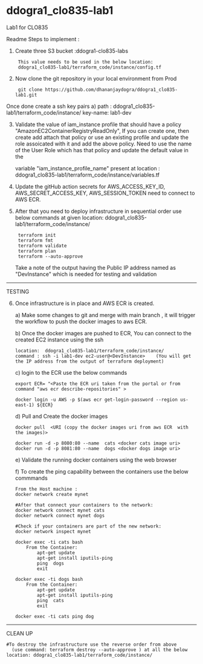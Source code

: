 # ddogra1_clo835-lab1
Lab1 for CLO835
	
		
Readme  Steps  to implement :
	
1) Create three S3 bucket :ddogra1-clo835-labs 
	   	
		This value needs to be used in the below location:
	   	ddogra1_clo835-lab1/terraform_code/instance/config.tf
			

2) Now clone the git  repository in your local environment from Prod
	
		git clone https://github.com/dhananjaydogra/ddogra1_clo835-lab1.git
	
  Once done create a ssh key pairs 
	a) path : ddogra1_clo835-lab1/terraform_code/instance/     key-name: lab1-dev
		  
3) Validate the value of iam_instance profile that should have a policy "AmazonEC2ContainerRegistryReadOnly",
   If you can create one, then create add attach that policy or use an existing profile and update the role assoicated with it and add the above policy.
   Need to use the name of the User Role which has that policy and update the default value in the 
    	
	variable "iam_instance_profile_name" 
	present at location : ddogra1_clo835-lab1/terraform_code/instance/variables.tf
 
4) Update the gitHub action secrets for AWS_ACCESS_KEY_ID, AWS_SECRET_ACCESS_KEY, AWS_SESSION_TOKEN need to connect to AWS ECR.
   
	
5) After that you need to deploy infrastructure in sequential order
   	use below commands at given location: ddogra1_clo835-lab1/terraform_code/instance/
		
		terraform init
		terraform fmt
		terraform validate
		terraform plan
		terraform --auto-approve

    Take a note of the output having the  Public IP address named as "DevInstance" which is needed for testing and validation
	   
-----------------------------------------------------------------------------------------------------------------------------------------------------------------------

TESTING

6)  Once infrastructure is in place and AWS ECR is created.

	a) Make some changes to git and merge with main branch , it will trigger the workflow to push the docker images to aws ECR.

	b) Once the docker images are pushed to ECR,  You can connect to the created EC2 instance using the ssh
		
		location:  ddogra1_clo835-lab1/terraform_code/instance/
		command : ssh -i lab1-dev ec2-user@<DevInstance>    (You will get the IP address from the output of terraform deployment)

	c) login to the ECR use the below commands 

		export ECR= "<Paste the ECR uri taken from the portal or from command "aws ecr describe-repositories" >
		
		docker login -u AWS -p $(aws ecr get-login-password --region us-east-1) ${ECR}
   
	d)  Pull and Create the docker images 

		docker pull  <URI (copy the docker images uri from aws ECR  with the images)>
		
		docker run -d -p 8080:80 --name  cats <docker cats image uri>
		docker run -d -p 8081:80 --name  dogs <docker dogs image uri>

	e) Validate the running docker containers using the web browser 
   
   
	f) To create the ping capability between the containers use the below commmands

		From the Host machine : 
		docker network create mynet

		#After that connect your containers to the network:
		docker network connect mynet cats
		docker network connect mynet dogs

		#Check if your containers are part of the new network:
		docker network inspect mynet

		docker exec -ti cats bash
			From the Container: 
				apt-get update
				apt-get install iputils-ping
				ping  dogs 
				exit

		docker exec -ti dogs bash
			From the Container: 
				apt-get update
				apt-get install iputils-ping
				ping  cats
				exit

		docker exec -ti cats ping dog
  
-----------------------------------------------------------------------------------------------------------------------------------------------------------------------

CLEAN UP

	#To destroy the infrastructure use the reverse order from above 
	  (use command: terraform destroy --auto-approve ) at all the below location: ddogra1_clo835-lab1/terraform_code/instance/
